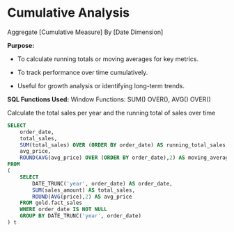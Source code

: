 # Cumulative Analysis

Aggregate [Cumulative Measure] By [Date Dimension]

**Purpose:**

- To calculate running totals or moving averages for key metrics.

- To track performance over time cumulatively.

- Useful for growth analysis or identifying long-term trends.

**SQL Functions Used:**
     Window Functions: SUM() OVER(), AVG() OVER()

Calculate the total sales per year and the running total of sales over time 
```sql
SELECT
	order_date,
	total_sales,
	SUM(total_sales) OVER (ORDER BY order_date) AS running_total_sales,
	avg_price,
	ROUND(AVG(avg_price) OVER (ORDER BY order_date),2) AS moving_average_price
FROM
(
    SELECT 
        DATE_TRUNC('year', order_date) AS order_date,
        SUM(sales_amount) AS total_sales,
        ROUND(AVG(price),2) AS avg_price
    FROM gold.fact_sales
    WHERE order_date IS NOT NULL
    GROUP BY DATE_TRUNC('year', order_date)
) t
```

